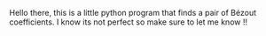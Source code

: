 Hello there, this is a little python program that finds a pair of Bézout coefficients.
I know its not perfect so make sure to let me know !!
